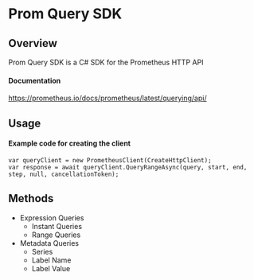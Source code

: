 # Prom Query SDK

## Overview
Prom Query SDK is a C# SDK for the Prometheus HTTP API

#### Documentation
https://prometheus.io/docs/prometheus/latest/querying/api/

## Usage
#### Example code for creating the client
  ```
  var queryClient = new PrometheusClient(CreateHttpClient);
  var response = await queryClient.QueryRangeAsync(query, start, end, step, null, cancellationToken);
  ```

## Methods
- Expression Queries
  - Instant Queries
  - Range Queries
- Metadata Queries
  - Series
  - Label Name
  - Label Value

